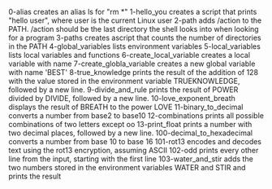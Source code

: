 0-alias creates an alias ls for "rm *"
1-hello_you creates a script that prints "hello user", where user is the current Linux user
2-path adds /action to the PATH. /action should be the last directory the shell looks into  when looking for a program
3-paths creates ascript that counts the number of directories in the PATH
4-global_variables lists environment variables
5-local_variables lists local variables and  functions
6-create_local_variable creates a local  variable with name
7-create_globla_variable creates a new global variable with name 'BEST'
8-true_knowledge prints the result of the addition of 128 with the value stored in the environment variable TRUEKNOWLEDGE, followed by a new line.
9-divide_and_rule prints the result of POWER divided by DIVIDE, followed by a new line.
10-love_exponent_breath displays the result of BREATH to the power LOVE
11-binary_to_decimal converts a number from base2 to base10
12-combinations prints all possible combinations of two letters except oo
13-print_float prints a number with two decimal places, followed by a new line.
100-decimal_to_hexadecimal converts a number from base 10 to base 16
101-rot13 encodes and decodes text using the rot13 encryption, assuming ASCII
102-odd prints every other line from the input, starting with the first line
103-water_and_stir adds the two numbers stored in the environment variables WATER and STIR and prints the result
